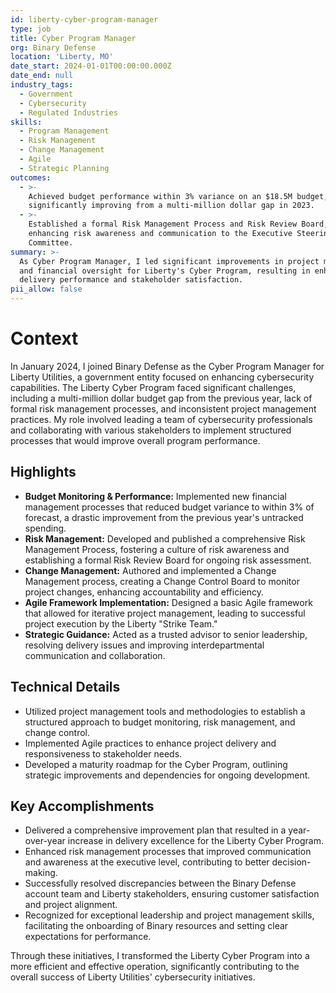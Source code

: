 ```yaml
---
id: liberty-cyber-program-manager
type: job
title: Cyber Program Manager
org: Binary Defense
location: 'Liberty, MO'
date_start: 2024-01-01T00:00:00.000Z
date_end: null
industry_tags:
  - Government
  - Cybersecurity
  - Regulated Industries
skills:
  - Program Management
  - Risk Management
  - Change Management
  - Agile
  - Strategic Planning
outcomes:
  - >-
    Achieved budget performance within 3% variance on an $18.5M budget,
    significantly improving from a multi-million dollar gap in 2023.
  - >-
    Established a formal Risk Management Process and Risk Review Board,
    enhancing risk awareness and communication to the Executive Steering
    Committee.
summary: >-
  As Cyber Program Manager, I led significant improvements in project management
  and financial oversight for Liberty's Cyber Program, resulting in enhanced
  delivery performance and stakeholder satisfaction.
pii_allow: false
---
```


# Context
In January 2024, I joined Binary Defense as the Cyber Program Manager for Liberty Utilities, a government entity focused on enhancing cybersecurity capabilities. The Liberty Cyber Program faced significant challenges, including a multi-million dollar budget gap from the previous year, lack of formal risk management processes, and inconsistent project management practices. My role involved leading a team of cybersecurity professionals and collaborating with various stakeholders to implement structured processes that would improve overall program performance.

## Highlights
- **Budget Monitoring & Performance:** Implemented new financial management processes that reduced budget variance to within 3% of forecast, a drastic improvement from the previous year's untracked spending.
- **Risk Management:** Developed and published a comprehensive Risk Management Process, fostering a culture of risk awareness and establishing a formal Risk Review Board for ongoing risk assessment.
- **Change Management:** Authored and implemented a Change Management process, creating a Change Control Board to monitor project changes, enhancing accountability and efficiency.
- **Agile Framework Implementation:** Designed a basic Agile framework that allowed for iterative project management, leading to successful project execution by the Liberty "Strike Team."
- **Strategic Guidance:** Acted as a trusted advisor to senior leadership, resolving delivery issues and improving interdepartmental communication and collaboration.

## Technical Details
- Utilized project management tools and methodologies to establish a structured approach to budget monitoring, risk management, and change control.
- Implemented Agile practices to enhance project delivery and responsiveness to stakeholder needs.
- Developed a maturity roadmap for the Cyber Program, outlining strategic improvements and dependencies for ongoing development.

## Key Accomplishments
- Delivered a comprehensive improvement plan that resulted in a year-over-year increase in delivery excellence for the Liberty Cyber Program.
- Enhanced risk management processes that improved communication and awareness at the executive level, contributing to better decision-making.
- Successfully resolved discrepancies between the Binary Defense account team and Liberty stakeholders, ensuring customer satisfaction and project alignment.
- Recognized for exceptional leadership and project management skills, facilitating the onboarding of Binary resources and setting clear expectations for performance.

Through these initiatives, I transformed the Liberty Cyber Program into a more efficient and effective operation, significantly contributing to the overall success of Liberty Utilities' cybersecurity initiatives.
